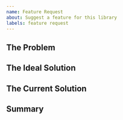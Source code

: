 ```yaml
---
name: Feature Request
about: Suggest a feature for this library
labels: feature request
---
```


## The Problem

<!--
What problem is your feature trying to solve? What becomes easier or possible when this feature is implemented?
-->

## The Ideal Solution

<!--
What is your ideal solution to the problem? What would you like this feature to do?
-->

## The Current Solution

<!--
What is the current solution to the problem, if any?
-->

## Summary

<!-- A short summary of your feature request. -->

